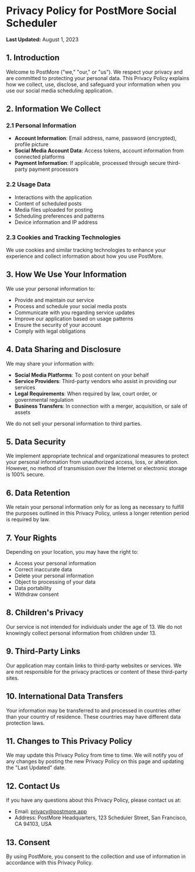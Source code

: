 # Privacy Policy for PostMore Social Scheduler

**Last Updated:** August 1, 2023

## 1. Introduction

Welcome to PostMore ("we," "our," or "us"). We respect your privacy and are committed to protecting your personal data. This Privacy Policy explains how we collect, use, disclose, and safeguard your information when you use our social media scheduling application.

## 2. Information We Collect

### 2.1 Personal Information

- **Account Information**: Email address, name, password (encrypted), profile picture
- **Social Media Account Data**: Access tokens, account information from connected platforms
- **Payment Information**: If applicable, processed through secure third-party payment processors

### 2.2 Usage Data

- Interactions with the application
- Content of scheduled posts
- Media files uploaded for posting
- Scheduling preferences and patterns
- Device information and IP address

### 2.3 Cookies and Tracking Technologies

We use cookies and similar tracking technologies to enhance your experience and collect information about how you use PostMore.

## 3. How We Use Your Information

We use your personal information to:

- Provide and maintain our service
- Process and schedule your social media posts
- Communicate with you regarding service updates
- Improve our application based on usage patterns
- Ensure the security of your account
- Comply with legal obligations

## 4. Data Sharing and Disclosure

We may share your information with:

- **Social Media Platforms**: To post content on your behalf
- **Service Providers**: Third-party vendors who assist in providing our services
- **Legal Requirements**: When required by law, court order, or governmental regulation
- **Business Transfers**: In connection with a merger, acquisition, or sale of assets

We do not sell your personal information to third parties.

## 5. Data Security

We implement appropriate technical and organizational measures to protect your personal information from unauthorized access, loss, or alteration. However, no method of transmission over the Internet or electronic storage is 100% secure.

## 6. Data Retention

We retain your personal information only for as long as necessary to fulfill the purposes outlined in this Privacy Policy, unless a longer retention period is required by law.

## 7. Your Rights

Depending on your location, you may have the right to:

- Access your personal information
- Correct inaccurate data
- Delete your personal information
- Object to processing of your data
- Data portability
- Withdraw consent

## 8. Children's Privacy

Our service is not intended for individuals under the age of 13. We do not knowingly collect personal information from children under 13.

## 9. Third-Party Links

Our application may contain links to third-party websites or services. We are not responsible for the privacy practices or content of these third-party sites.

## 10. International Data Transfers

Your information may be transferred to and processed in countries other than your country of residence. These countries may have different data protection laws.

## 11. Changes to This Privacy Policy

We may update this Privacy Policy from time to time. We will notify you of any changes by posting the new Privacy Policy on this page and updating the "Last Updated" date.

## 12. Contact Us

If you have any questions about this Privacy Policy, please contact us at:

- Email: privacy@postmore.app
- Address: PostMore Headquarters, 123 Scheduler Street, San Francisco, CA 94103, USA

## 13. Consent

By using PostMore, you consent to the collection and use of information in accordance with this Privacy Policy.

